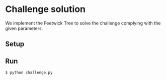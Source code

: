 # Challenge solution

We implement the Feetwick Tree to solve the challenge complying with the given parameters.

## Setup



## Run

`$ python challenge.py`

